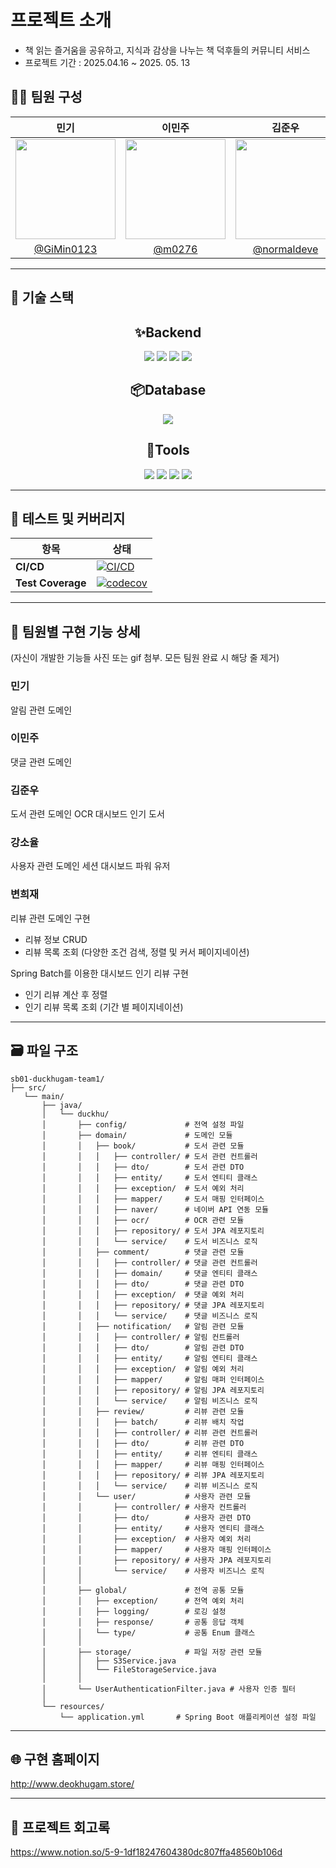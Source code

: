 #  프로젝트 소개

- 책 읽는 즐거움을 공유하고, 지식과 감상을 나누는 책 덕후들의 커뮤니티 서비스
- 프로젝트 기간 : 2025.04.16 ~ 2025. 05. 13

## 🧑‍💻 팀원 구성

|             민기                |                     이민주                     |                  김준우                          |                강소율                       |                      변희재         |
| :--------------------------------------: | :--------------------------------------------: | :----------------------------------------------: | :----------------------------------------------: | :--------------------------------------------: |
|<img width="160px" src="https://github.com/user-attachments/assets/a6b8709d-13ed-45dc-b093-96948db20a91"/>|<img width="160px" src="https://github.com/user-attachments/assets/a7781d01-fea9-4454-97e7-c7c51415f283"/>|<img width="160px" src="https://github.com/user-attachments/assets/438f7157-943b-4dcc-bed0-210247c1e50e"/>|<img width="160px" src="https://github.com/user-attachments/assets/5fc20c03-631a-402f-83d3-3c21dd60a287"/>|<img width="160px" src="https://github.com/user-attachments/assets/d4c6dbc7-392a-4dcf-bdb6-3408c8268638"/>|
| [@GiMin0123](https://github.com/GiMin0123) | [@m0276](https://github.com/m0276) |[@normaldeve](https://github.com/normaldeve)| [@soyul9280](https://github.com/soyul9280) |[@Heyaaz](https://github.com/Heyaaz)|
------

## 🔧 기술 스택

<h2 align="center">✨Backend</h2>

<div align="center">
	<img src="https://img.shields.io/badge/SpringBoot-6DB33F?style=for-the-badge&logo=springboot&logoColor=white">
    <img src="https://img.shields.io/badge/spring data jpa-6DB33F?style=for-the-badge&logo=spring&logoColor=white">
    <img src="https://img.shields.io/badge/java-000000?style=for-the-badge&logo=openjdk&logoColor=white">
    <img src="https://img.shields.io/badge/gradle-02303A?style=for-the-badge&logo=gradle&logoColor=white">
</div>


<h2 align="center">📦️Database</h2>

<div align="center">
	<img src="https://img.shields.io/badge/PostgresQL-4169E1?style=for-the-badge&logo=postgresql&logoColor=white">
</div>

<h2 align="center">🔨Tools</h2>

<div align="center">
	<img src="https://img.shields.io/badge/Git-F05032?style=for-the-badge&logo=git&logoColor=white">
	<img src="https://img.shields.io/badge/GitHub-181717?style=for-the-badge&logo=github&logoColor=white">
    <img src="https://img.shields.io/badge/Discord-5865F2?style=for-the-badge&logo=discord&logoColor=white">
    <img src="https://img.shields.io/badge/IntelliJ IDEA-000000?style=for-the-badge&logo=intellijidea&logoColor=white">
</div>


------

## 🧪 테스트 및 커버리지

| 항목              | 상태                                                                                             |
|------------------|--------------------------------------------------------------------------------------------------|
| **CI/CD**        | [![CI/CD](https://github.com/sb01-deokhugam-team1/sb01-deokhugam-team1/actions/workflows/cicd.yml/badge.svg)](https://github.com/sb01-deokhugam-team1/sb01-deokhugam-team1/actions/workflows/cicd.yml) |
| **Test Coverage**| [![codecov](https://codecov.io/gh/sb01-deokhugam-team1/sb01-deokhugam-team1/branch/main/graph/badge.svg)](https://codecov.io/gh/sb01-deokhugam-team1/sb01-deokhugam-team1) |

---

## 📝 팀원별 구현 기능 상세
(자신이 개발한 기능들 사진 또는 gif 첨부. 모든 팀원 완료 시 해당 줄 제거)

### 민기
알림 관련 도메인

### 이민주
댓글 관련 도메인


### 김준우
도서 관련 도메인
OCR
대시보드 인기 도서

### 강소율
사용자 관련 도메인
세션
대시보드 파워 유저

### 변희재
리뷰 관련 도메인 구현
- 리뷰 정보 CRUD
- 리뷰 목록 조회 (다양한 조건 검색, 정렬 및 커서 페이지네이션)

Spring Batch를 이용한 대시보드 인기 리뷰 구현
- 인기 리뷰 계산 후 정렬
- 인기 리뷰 목록 조회 (기간 별 페이지네이션)

------

## 🗃️ 파일 구조

```
sb01-duckhugam-team1/
├── src/
   └── main/
       ├── java/
       │   └── duckhu/
       │       ├── config/             # 전역 설정 파일
       │       ├── domain/             # 도메인 모듈
       │       │   ├── book/           # 도서 관련 모듈
       │       │   │   ├── controller/ # 도서 관련 컨트롤러
       │       │   │   ├── dto/        # 도서 관련 DTO
       │       │   │   ├── entity/     # 도서 엔티티 클래스
       │       │   │   ├── exception/  # 도서 예외 처리
       │       │   │   ├── mapper/     # 도서 매핑 인터페이스
       │       │   │   ├── naver/      # 네이버 API 연동 모듈
       │       │   │   ├── ocr/        # OCR 관련 모듈
       │       │   │   ├── repository/ # 도서 JPA 레포지토리
       │       │   │   └── service/    # 도서 비즈니스 로직
       │       │   ├── comment/        # 댓글 관련 모듈
       │       │   │   ├── controller/ # 댓글 관련 컨트롤러
       │       │   │   ├── domain/     # 댓글 엔티티 클래스
       │       │   │   ├── dto/        # 댓글 관련 DTO
       │       │   │   ├── exception/  # 댓글 예외 처리
       │       │   │   ├── repository/ # 댓글 JPA 레포지토리
       │       │   │   └── service/    # 댓글 비즈니스 로직
       │       │   ├── notification/   # 알림 관련 모듈
       │       │   │   ├── controller/ # 알림 컨트롤러
       │       │   │   ├── dto/        # 알림 관련 DTO
       │       │   │   ├── entity/     # 알림 엔티티 클래스
       │       │   │   ├── exception/  # 알림 예외 처리
       │       │   │   ├── mapper/     # 알림 매퍼 인터페이스
       │       │   │   ├── repository/ # 알림 JPA 레포지토리
       │       │   │   └── service/    # 알림 비즈니스 로직
       │       │   ├── review/         # 리뷰 관련 모듈
       │       │   │   ├── batch/      # 리뷰 배치 작업
       │       │   │   ├── controller/ # 리뷰 관련 컨트롤러
       │       │   │   ├── dto/        # 리뷰 관련 DTO
       │       │   │   ├── entity/     # 리뷰 엔티티 클래스
       │       │   │   ├── mapper/     # 리뷰 매핑 인터페이스
       │       │   │   ├── repository/ # 리뷰 JPA 레포지토리
       │       │   │   └── service/    # 리뷰 비즈니스 로직
       │       │   └── user/           # 사용자 관련 모듈
       │       │       ├── controller/ # 사용자 컨트롤러
       │       │       ├── dto/        # 사용자 관련 DTO
       │       │       ├── entity/     # 사용자 엔티티 클래스
       │       │       ├── exception/  # 사용자 예외 처리
       │       │       ├── mapper/     # 사용자 매핑 인터페이스
       │       │       ├── repository/ # 사용자 JPA 레포지토리
       │       │       └── service/    # 사용자 비즈니스 로직
       │       │
       │       ├── global/             # 전역 공통 모듈
       │       │   ├── exception/      # 전역 예외 처리
       │       │   ├── logging/        # 로깅 설정
       │       │   ├── response/       # 공통 응답 객체
       │       │   └── type/           # 공통 Enum 클래스
       │       │
       │       ├── storage/            # 파일 저장 관련 모듈
       │       │   ├── S3Service.java
       │       │   └── FileStorageService.java
       │       │
       │       └── UserAuthenticationFilter.java # 사용자 인증 필터
       │
       └── resources/
           └── application.yml       # Spring Boot 애플리케이션 설정 파일
```
------

## 🌐 구현 홈페이지
http://www.deokhugam.store/

------

## 📄 프로젝트 회고록
https://www.notion.so/5-9-1df18247604380dc807ffa48560b106d


